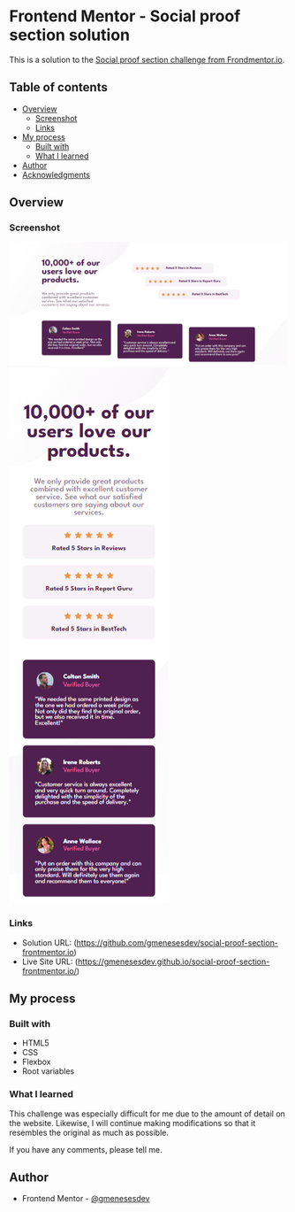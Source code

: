 # Frontend Mentor - Social proof section solution

This is a solution to the [Social proof section challenge from Frondmentor.io](https://www.frontendmentor.io/challenges/social-proof-section-6e0qTv_bA).

## Table of contents

- [Overview](#overview)
  - [Screenshot](#screenshot)
  - [Links](#links)
- [My process](#my-process)
  - [Built with](#built-with)
  - [What I learned](#what-i-learned)
- [Author](#author)
- [Acknowledgments](#acknowledgments)

## Overview

### Screenshot

![](./desktop.png)
![](./mobile.png)


### Links

- Solution URL: (https://github.com/gmenesesdev/social-proof-section-frontmentor.io)
- Live Site URL: (https://gmenesesdev.github.io/social-proof-section-frontmentor.io/)

## My process


### Built with

- HTML5
- CSS
- Flexbox
- Root variables


### What I learned

This challenge was especially difficult for me due to the amount of detail on the website. Likewise, I will continue making modifications so that it resembles the original as much as possible.

If you have any comments, please tell me.


## Author

- Frontend Mentor - [@gmenesesdev](https://www.frontendmentor.io/profile/gmenesesdev)
